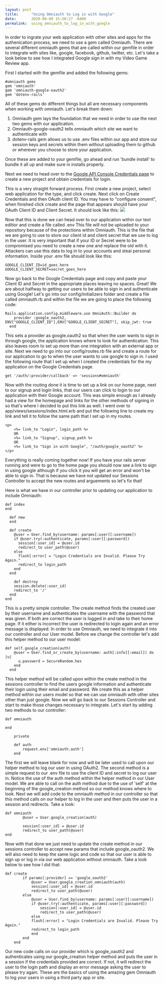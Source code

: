 ```yaml
---
layout: post
title:      "Using Omniauth to Log in with Google"
date:       2020-08-09 15:50:27 -0400
permalink:  using_omniauth_to_log_in_with_google
---
```



In order to ingrate your web application with other sites and apps for the authenication process, we need to use a gem called Omniauth. There are several different omniauth gems that are called within our gemfile in order to integrate with sites like, google, facebook, github, twitter, etc. Let's take a look below to see how I integrated Google sign in with my Video Game Review app.

First I started with the gemfile and added the following gems: 
```
#omniauth gems
gem 'omniauth'
gem 'omniauth-google-oauth2'
gem 'dotenv-rails'
```
All of these gems do different things but all are necessary components when working with omniauth. Let's break them down:

1. Omniauth gem lays the foundation that we need in order to use the next two gems with our application. 
2. Omniauth-google-oauth2 tells omniauth which site we want to authenticate with
3. dotenv-rails gem allows us to use .env files within our app and store our session keys and secrets within them without uploading them to github or wherever you choose to store your application. 

Once these are added to your gemfile, go ahead and run 'bundle install' to bundle it all up and make sure in installs properly. 

Next we need to head over to the [Google API Console Credentials page](https://console.developers.google.com/apis/credentials?project=music-project-285801&folder=&organizationId=) to create a new project and obtain credentials for login. 

This is a very straight forward process. First create a new project, select web application for the type, and click create. 
Next click on Create Credentials and then OAuth client ID. You may have to "configure consent", when finished click create and the page that appears should have your OAuth Client ID and Client Secret. It should look like this:
                       ![](https://developers.google.com/ads/images/oauth2-client-id-secret.png)
											 
Now that this is done we can head over to our application within our text editior and create a file called .env
This file will not be uploaded to your repository because of the protections within Omniauth. This is the file that we are going to use to store our client id and client secret that we use to log in the user. It is very important that if your ID or Secret were to be compromised you need to create a new one and replace the old with it. Attackers can use this data to log in to your accounts and steal personal information. Inside your .env file should look like this: 
```
GOOGLE_CLIENT_ID=id_goes_here
GOOGLE_CLIENT_SECRET=secret_goes_here
```

Now go back to the Google Credentials page and copy and paste your Client ID and Secret in the appropriate places leaving no spaces.
Great! We are about halfway to getting our users to be able to sign in and authenticate using Google! Let's go into our config/initializers folder and create a file called omniauth.rb and within the file we are going to place the following code:
```
Rails.application.config.middleware.use OmniAuth::Builder do
    provider :google_oauth2, ENV["GOOGLE_CLIENT_ID"],ENV["GOOGLE_CLIENT_SECRET"], skip_jwt: true
  end 
```

This sets a provider as google.oauth2 so that when the user wants to sign in through google, the application knows where to look for authentication. This also leaves room to set up more than one integration with an external app or site. Next we need to go into our config/routes.rb file and create a route for our application to go to when the user wants to use google to sign in. I used the following route that I set up when I created the credentials for the my application on the Google Credentials page. 
```
get '/auth/:provider/callback' => 'sessions#omniauth'
```

Now with the routing done it is time to set up a link on our home page, next to our signup and login links, that our users can click to login to our application with their Google account. This was simple enough as I already had a view for the homepage and links for the other methods of signing in so that's where I decided to put this link as well.
I went over to app/views/sessions/index.html.erb and put the following line to create my link and tell it to follow the same path that I set up in my routes. 
```
<p>
    <%= link_to "Login", login_path %>
    OR
    <%= link_to "Signup", signup_path %>
    OR
    <%= link_to "Sign in with Google", "/auth/google_oauth2" %>
</p>
```

Everything is really coming together now! If you have your rails server running and were to go to the home page you should now see a link to sign in using google although if you click it you will get an error and won't be able to sign in. That is because we have not updated our Sessions Controller to accept the new routes and arguements so let's fix that!

Here is what we have in our controller prior to updating our application to include Omniauth: 
```
def index
end

  def new
  end

  def create
    @user = User.find_by(username: params[:user][:username])
    if @user.try(:authenticate, params[:user][:password])
      session[:user_id] = @user.id
      redirect_to user_path(@user)
    else
      flash[:error] = "Login Credentials are Invalid. Please Try Again."
      redirect_to login_path
    end
  end
	
	def destroy
    session.delete(:user_id)
    redirect_to '/'
  end
end
```

This is a pretty simple controller. The create method finds the created user by their username and authenticates the username with the password that was given. If both are correct the user is logged in and take to their home page. If it either is incorrect the user is redirected to login again and an error message is displayed.
In order to use Omniauth, we need to integrate it into our controller and our User model. Before we change the controller let's add this helper method to our user model:
```
def self.google_creation(auth)
    @user = User.find_or_create_by(username: auth[:info][:email]) do |u|
      u.password = SecureRandom.hex
    end
  end
```

This helper method will be called upon within the create method in the sessions controller to find the users google information and authenticate their login using their email and password. We create this as a helper method within our users model so that we can use omniauth with other sites other than just google. 
Now we will go back to our Sessions Controller and start to make those changes necessary to integrate. Let's start by adding two methods to our controller:
```
def omniauth
        
end
    
    private
		
    def auth
        request.env['omniauth.auth']
    end 
```
The first we will leave blank for now and will be later used to call upon our helper method to log our user in using OAuth2. 
The second method is a simple request to our .env file to use the client ID and secret to log our user in. Notice the use of the auth method within the helper method in our User model. We are able to call on the auth method due to the use of 'self' at the beginning of the google_creation method so our method knows where to look.
Next we will add code to the omniauth method in our controller so that this method calls on our helper to log in the user and then puts the user in a session and redirects. Take a look: 
```
def omniauth
        @user = User.google_creation(auth)
        
        session[:user_id] = @user.id
        redirect_to user_path(@user)
end
```
Now with that done we just need to update the create method in our sessions controller to accept new params that include google_oauth2. We will also need to keep the same logic and code so that our user is able to sign up or log in via our web application without omniauth. Take a look below to see how I did that: 
```
def create
        if params[:provider] == 'google_oauth2'
            @user = User.google_creation_omniauth(auth)
            session[:user_id] = @user.id
            redirect_to user_path(@user)
        else 
            @user = User.find_by(username: params[:user][:username])
            if @user.try(:authenticate, params[:user][:password])
                session[:user_id] = @user.id
                redirect_to user_path(@user)
            else
            flash[:error] = "Login Credentials are Invalid. Please Try Again."
            redirect_to login_path
            end
        end
    end
```

Our new code calls on our provider which is google_oauth2 and authenticates using our google_creation helper method and puts the user in a session if the credentials provided are correct. If not, it will redirect the user to the login path and display an error message asking the user to please try again. 
These are the basics of using the amazing gem Omniauth to log your users in using a third party app or site. 


